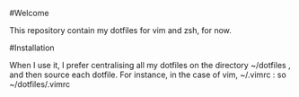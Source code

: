 #Welcome

This repository contain my dotfiles for vim and zsh, for now.

#Installation

When I use it, I prefer centralising all my dotfiles on the directory ~/dotfiles , and then source each dotfile.
For instance, in the case of vim, ~/.vimrc :
   so ~/dotfiles/.vimrc
